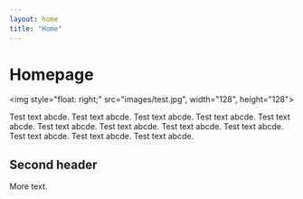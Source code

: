 ```yaml
---
layout: home
title: "Home"
---
```

# Homepage

<img style="float: right;" src="images/test.jpg", width="128", height="128">

Test text abcde.
Test text abcde.
Test text abcde.
Test text abcde.
Test text abcde.
Test text abcde.
Test text abcde.
Test text abcde.
Test text abcde.
Test text abcde.
Test text abcde.
Test text abcde.


## Second header
More text.